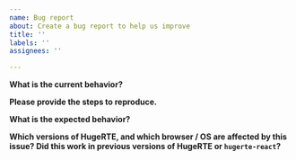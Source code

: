 ```yaml
---
name: Bug report
about: Create a bug report to help us improve
title: ''
labels: ''
assignees: ''

---
```


**What is the current behavior?**

**Please provide the steps to reproduce.**

**What is the expected behavior?**

**Which versions of HugeRTE, and which browser / OS are affected by this issue? Did this work in previous versions of HugeRTE or `hugerte-react`?**
